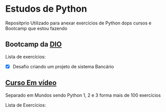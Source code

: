 # Estudos de Python 
Repositprio Utilizado para anexar exercícios de Python dops cursos e Bootcamp que estou fazendo

## Bootcamp da [DIO](https://web.dio.me/)

Lista de exercícios:

- [x] Desafio criando um projeto de sistema Bancário




## [Curso Em vídeo](https://www.cursoemvideo.com/)

Separado em Mundos sendo Python 1, 2 e 3 forma mais de 100 exercícios

Lista de Exercícios:

